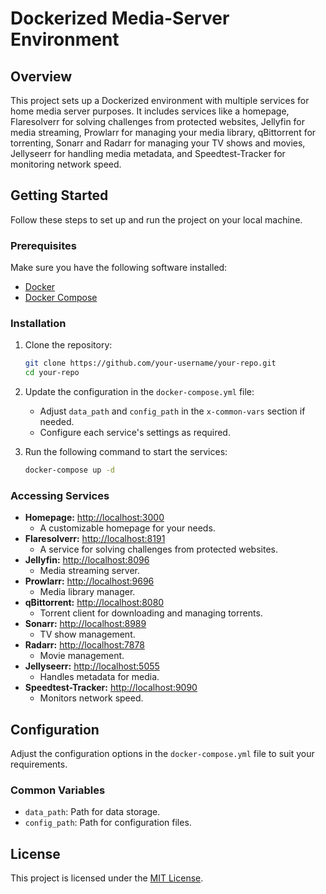 # Dockerized Media-Server Environment

## Overview

This project sets up a Dockerized environment with multiple services for home media server purposes. It includes services like a homepage, Flaresolverr for solving challenges from protected websites, Jellyfin for media streaming, Prowlarr for managing your media library, qBittorrent for torrenting, Sonarr and Radarr for managing your TV shows and movies, Jellyseerr for handling media metadata, and Speedtest-Tracker for monitoring network speed.

## Getting Started

Follow these steps to set up and run the project on your local machine.

### Prerequisites

Make sure you have the following software installed:

- [Docker](https://www.docker.com/)
- [Docker Compose](https://docs.docker.com/compose/)

### Installation

1. Clone the repository:

    ```bash
    git clone https://github.com/your-username/your-repo.git
    cd your-repo
    ```

2. Update the configuration in the `docker-compose.yml` file:

    - Adjust `data_path` and `config_path` in the `x-common-vars` section if needed.
    - Configure each service's settings as required.

3. Run the following command to start the services:

    ```bash
    docker-compose up -d
    ```

### Accessing Services

- **Homepage:** [http://localhost:3000](http://localhost:3000)
  - A customizable homepage for your needs.
- **Flaresolverr:** [http://localhost:8191](http://localhost:8191)
  - A service for solving challenges from protected websites.
- **Jellyfin:** [http://localhost:8096](http://localhost:8096)
  - Media streaming server.
- **Prowlarr:** [http://localhost:9696](http://localhost:9696)
  - Media library manager.
- **qBittorrent:** [http://localhost:8080](http://localhost:8080)
  - Torrent client for downloading and managing torrents.
- **Sonarr:** [http://localhost:8989](http://localhost:8989)
  - TV show management.
- **Radarr:** [http://localhost:7878](http://localhost:7878)
  - Movie management.
- **Jellyseerr:** [http://localhost:5055](http://localhost:5055)
  - Handles metadata for media.
- **Speedtest-Tracker:** [http://localhost:9090](http://localhost:9090)
  - Monitors network speed.

## Configuration

Adjust the configuration options in the `docker-compose.yml` file to suit your requirements.

### Common Variables

- `data_path`: Path for data storage.
- `config_path`: Path for configuration files.

## License

This project is licensed under the [MIT License](LICENSE.md).
